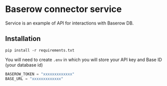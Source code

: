 # Baserow connector service

Service is an example of API for interactions with Baserow DB.

## Installation
```
pip install -r requirements.txt
```

You will need to create `.env` in which you will store your API key and Base ID (your database id)

```python
BASEROW_TOKEN = "xxxxxxxxxxxxx"
BASE_URL = "xxxxxxxxxxxxx"
```
